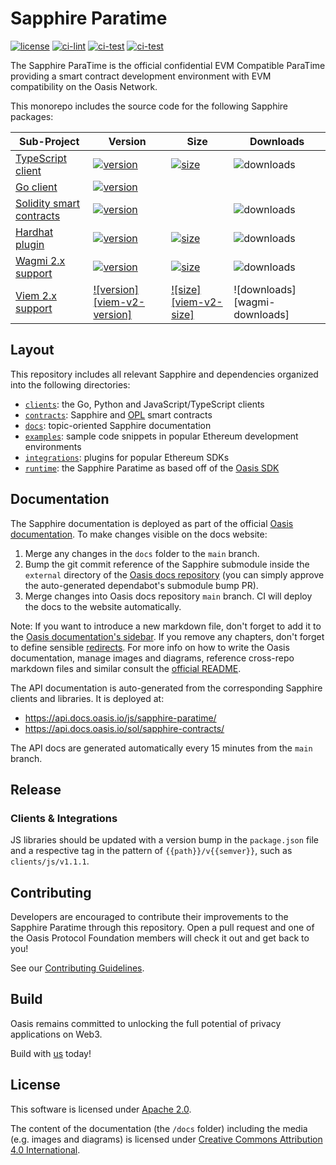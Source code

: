 # Sapphire Paratime

[![license](https://img.shields.io/github/license/oasisprotocol/sapphire-paratime.svg)](https://github.com/oasisprotocol/sapphire-paratime/blob/main/LICENSE)
[![ci-lint](https://github.com/oasisprotocol/sapphire-paratime/actions/workflows/ci-lint.yaml/badge.svg)](https://github.com/oasisprotocol/sapphire-paratime/actions/workflows/ci-lint.yaml)
[![ci-test](https://github.com/oasisprotocol/sapphire-paratime/actions/workflows/ci-test.yaml/badge.svg)](https://github.com/oasisprotocol/sapphire-paratime/actions/workflows/ci-test.yaml)
[![ci-test](https://github.com/oasisprotocol/sapphire-paratime/actions/workflows/contracts-test.yaml/badge.svg)](https://github.com/oasisprotocol/sapphire-paratime/actions/workflows/contracts-test.yaml)

The Sapphire ParaTime is the official confidential EVM Compatible ParaTime
providing a smart contract development environment with EVM compatibility
on the Oasis Network.

This monorepo includes the source code for the following Sapphire packages:

| Sub-Project                               | Version                                        | Size                                            | Downloads                         |
| ----------------------------------------- | ---------------------------------------------- | ----------------------------------------------- | --------------------------------- |
| [TypeScript client][client-npm]           | [![version][client-version]][client-npm]       | [![size][client-size]][client-bundlephobia]     | ![downloads][client-downloads]    |
| [Go client][go-pkg]                       | [![version][go-version]][go-pkg]               |                                                 |                                   |
| [Solidity smart contracts][contracts-npm] | [![version][contracts-version]][contracts-npm] |                                                 | ![downloads][contracts-downloads] |
| [Hardhat plugin][hardhat-npm]             | [![version][hardhat-version]][hardhat-npm]     | [![size][hardhat-size]][hardhat-bundlephobia]   | ![downloads][hardhat-downloads]   |
| [Wagmi 2.x support][wagmi-v2-npm]         | [![version][wagmi-v2-version]][wagmi-v2-npm]   | [![size][wagmi-v2-size]][wagmi-v2-bundlephobia] | ![downloads][wagmi-v2-downloads]  |
| [Viem 2.x support][viem-v2-npm]           | [![version][viem-v2-version]][viem-v2-npm]     | [![size][viem-v2-size]][viem-v2-bundlephobia]   | ![downloads][wagmi-downloads]     |


[go-pkg]: https://pkg.go.dev/github.com/oasisprotocol/sapphire-paratime

[hardhat-npm]: https://www.npmjs.com/package/@oasisprotocol/sapphire-hardhat
[contracts-npm]: https://www.npmjs.com/package/@oasisprotocol/sapphire-contracts
[client-npm]: https://www.npmjs.com/package/@oasisprotocol/sapphire-paratime
[viem-v2-npm]: https://www.npmjs.com/package/@oasisprotocol/sapphire-viem-v2
[wagmi-v2-npm]: https://www.npmjs.com/package/@oasisprotocol/sapphire-wagmi-v2

[go-version]: https://img.shields.io/github/go-mod/go-version/oasisprotocol/sapphire-paratime?filename=clients%2Fgo%2Fgo.mod
[hardhat-version]: https://img.shields.io/npm/v/@oasisprotocol/sapphire-hardhat
[contracts-version]: https://img.shields.io/npm/v/@oasisprotocol/sapphire-contracts
[client-version]: https://img.shields.io/npm/v/@oasisprotocol/sapphire-paratime
[wagmi-v2-version]: https://img.shields.io/npm/v/@oasisprotocol/sapphire-viem-v2
[wagmi-v2-version]: https://img.shields.io/npm/v/@oasisprotocol/sapphire-wagmi-v2

[hardhat-size]: https://img.shields.io/bundlephobia/minzip/@oasisprotocol/sapphire-hardhat
[client-size]: https://img.shields.io/bundlephobia/minzip/@oasisprotocol/sapphire-paratime
[wagmi-v2-size]: https://img.shields.io/bundlephobia/minzip/@oasisprotocol/sapphire-viem-v2
[wagmi-v2-size]: https://img.shields.io/bundlephobia/minzip/@oasisprotocol/sapphire-wagmi-v2

[hardhat-bundlephobia]: https://bundlephobia.com/package/@oasisprotocol/sapphire-hardhat
[client-bundlephobia]: https://bundlephobia.com/package/@oasisprotocol/sapphire-paratime
[viem-v2-bundlephobia]: https://bundlephobia.com/package/@oasisprotocol/sapphire-viem-v2
[wagmi-v2-bundlephobia]: https://bundlephobia.com/package/@oasisprotocol/sapphire-wagmi-v2

[hardhat-downloads]: https://img.shields.io/npm/dm/@oasisprotocol/sapphire-hardhat.svg
[contracts-downloads]: https://img.shields.io/npm/dm/@oasisprotocol/sapphire-contracts.svg
[client-downloads]: https://img.shields.io/npm/dm/@oasisprotocol/sapphire-paratime.svg
[viem-v2-downloads]: https://img.shields.io/npm/dm/@oasisprotocol/sapphire-viem-v2.svg
[wagmi-v2-downloads]: https://img.shields.io/npm/dm/@oasisprotocol/sapphire-wagmi-v2.svg

## Layout

This repository includes all relevant Sapphire and dependencies organized into
the following directories:

- [`clients`](./clients): the Go, Python and JavaScript/TypeScript clients
- [`contracts`](./contracts): Sapphire and [OPL](https://docs.oasis.io/dapp/opl/) smart contracts
- [`docs`](./docs): topic-oriented Sapphire documentation
- [`examples`](./examples/): sample code snippets in popular Ethereum
development environments
- [`integrations`](./integrations/): plugins for popular Ethereum SDKs
- [`runtime`](./runtime/): the Sapphire Paratime as based off of the
[Oasis SDK](https://github.com/oasisprotocol/oasis-sdk)

## Documentation

The Sapphire documentation is deployed as part of the official
[Oasis documentation](https://docs.oasis.io/dapp/sapphire/). To make changes
visible on the docs website:

1. Merge any changes in the `docs` folder to the `main` branch.
2. Bump the git commit reference of the Sapphire submodule inside the `external`
   directory of the [Oasis docs repository](https://github.com/oasisprotocol/docs)
   (you can simply approve the auto-generated dependabot's submodule bump PR).
3. Merge changes into Oasis docs repository `main` branch. CI will deploy the
   docs to the website automatically.

Note: If you want to introduce a new markdown file, don't forget to add
it to the [Oasis documentation's sidebar](https://github.com/oasisprotocol/docs/blob/main/sidebarDapp.js).
If you remove any chapters, don't forget to define sensible [redirects](https://github.com/oasisprotocol/docs/blob/main/redirects.js).
For more info on how to write the Oasis documentation, manage images and
diagrams, reference cross-repo markdown files and similar consult the
[official README](https://github.com/oasisprotocol/docs/blob/main/README.md).

The API documentation is auto-generated from the corresponding Sapphire
clients and libraries. It is deployed at:

* https://api.docs.oasis.io/js/sapphire-paratime/
* https://api.docs.oasis.io/sol/sapphire-contracts/

The API docs are generated automatically every 15 minutes from the `main`
branch.

## Release

### Clients & Integrations

JS libraries should be updated with a version bump in the `package.json`
file and a respective tag in the pattern of `{{path}}/v{{semver}}`, such as
`clients/js/v1.1.1`.

## Contributing

Developers are encouraged to contribute their improvements to the Sapphire
Paratime through this repository. Open a pull request and one of the Oasis
Protocol Foundation members will check it out and get back to you!

See our [Contributing Guidelines](CONTRIBUTING.md).

## Build

Oasis remains committed to unlocking the full potential of privacy applications
on Web3.

Build with [us](https://oasisprotocol.org/opl#how-to-get-started) today!

## License

This software is licensed under [Apache 2.0](./LICENSE).

The content of the documentation (the `/docs` folder) including the media (e.g.
images and diagrams) is licensed under [Creative Commons Attribution 4.0
International](./LICENSE-docs).
